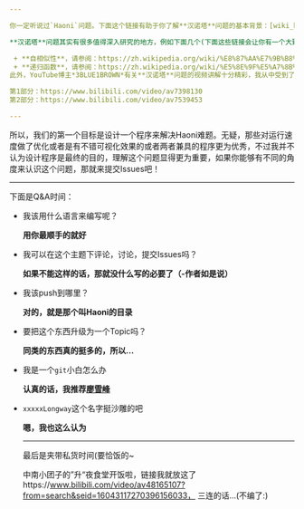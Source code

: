 ```yaml
---

你一定听说过`Haoni`问题。下面这个链接有助于你了解**汉诺塔**问题的基本背景：[wiki_haoni](https://zh.wikipedia.org/wiki/%E6%B1%89%E8%AF%BA%E5%A1%94)

**汉诺塔**问题其实有很多值得深入研究的地方，例如下面几个(下面这些链接会让你有一个大致的了解)：

 + **自相似性**，请参阅：https://zh.wikipedia.org/wiki/%E8%87%AA%E7%9B%B8%E4%BC%BC
 + **递归函数**，请参阅：https://zh.wikipedia.org/wiki/%E5%8E%9F%E5%A7%8B%E9%80%92%E5%BD%92%E5%87%BD%E6%95%B0
此外，YouTube博主*3BLUE1BROWN*有关**汉诺塔**问题的视频讲解十分精彩，我从中受到了不少启发，传送门在下面(顺便说一下，他做的线代系列也真的挺精彩的）

第1部分：https://www.bilibili.com/video/av7398130
第2部分：https://www.bilibili.com/video/av7539453

---
```


所以，我们的第一个目标是设计一个程序来解决Haoni难题。无疑，那些对运行速度做了优化或者是有不错可视化效果的或者两者兼具的程序更为优秀，不过我并不认为设计程序是最终的目的，理解这个问题显得更为重要，如果你能够有不同的角度来认识这个问题，那就来提交Issues吧！

---
下面是Q&A时间：
+ 我该用什么语言来编写呢？

  **用你最顺手的就好**
+ 我可以在这个主题下评论，讨论，提交Issues吗？

  **如果不能这样的话，那就没什么写的必要了（-作者如是说）**
+ 我该push到哪里？

  **对的，就是那个叫Haoni的目录**
+ 要把这个东西升级为一个Topic吗？

  **同类的东西真的挺多的，所以...**
+ 我是一个`git`小白怎么办

  **认真的话，我推荐[廖雪峰](https://www.liaoxuefeng.com/wiki/0013739516305929606dd18361248578c67b8067c8c017b000)**
+ `xxxxxLongway`这个名字挺沙雕的吧

  **嗯，我也这么认为**
  
  ---
  最后是夹带私货时间(要恰饭的~
  
  中南小团子的”升“夜食堂开饭啦，链接我就放这了https://www.bilibili.com/video/av48165107?from=search&seid=16043117270396156033，
  三连的话...(不编了:)
  
